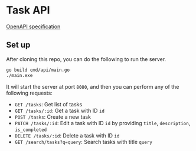 # Task API

[OpenAPI specification](https://app.swaggerhub.com/apis-docs/ARUPJANA7365_1/tasks-api/1.0.0)

## Set up

After cloning this repo, you can do the following to run the server.

```sh
go build cmd/api/main.go
./main.exe
```

It will start the server at port `8080`, and then you can perform any of the following requests:

- `GET /tasks`: Get list of tasks
- `GET /tasks/:id`: Get a task with ID `id`
- `POST /tasks`: Create a new task
- `PATCH /tasks/:id`: Edit a task with ID `id` by providing `title`, `description`, `is_completed`
- `DELETE /tasks/:id`: Delete a task with ID `id`
- `GET /search/tasks?q=query`: Search tasks with title `query`